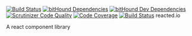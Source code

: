 [![Build Status](https://travis-ci.org/AngelsDice/reacted.io.svg?branch=master)](https://travis-ci.org/AngelsDice/reacted.io)
[![bitHound Dependencies](https://www.bithound.io/github/AngelsDice/reacted.io/badges/dependencies.svg)](https://www.bithound.io/github/AngelsDice/reacted.io/master/dependencies/npm)
[![bitHound Dev Dependencies](https://www.bithound.io/github/AngelsDice/reacted.io/badges/devDependencies.svg)](https://www.bithound.io/github/AngelsDice/reacted.io/master/dependencies/npm)
[![Scrutinizer Code Quality](https://scrutinizer-ci.com/g/AngelsDice/reacted.io/badges/quality-score.png?b=master)](https://scrutinizer-ci.com/g/AngelsDice/reacted.io/?branch=master)
[![Code Coverage](https://scrutinizer-ci.com/g/AngelsDice/reacted.io/badges/coverage.png?b=master)](https://scrutinizer-ci.com/g/AngelsDice/reacted.io/?branch=master)
[![Build Status](https://scrutinizer-ci.com/g/AngelsDice/reacted.io/badges/build.png?b=master)](https://scrutinizer-ci.com/g/AngelsDice/reacted.io/build-status/master)
reacted.io

A react component library
